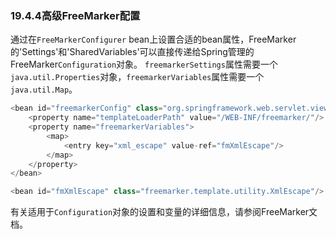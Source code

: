 ### 19.4.4高级FreeMarker配置

通过在`FreeMarkerConfigurer` bean上设置合适的bean属性，FreeMarker的'Settings'和'SharedVariables'可以直接传递给Spring管理的FreeMarker`Configuration`对象。 `freemarkerSettings`属性需要一个`java.util.Properties`对象，`freemarkerVariables`属性需要一个`java.util.Map`。

```java
<bean id="freemarkerConfig" class="org.springframework.web.servlet.view.freemarker.FreeMarkerConfigurer">
    <property name="templateLoaderPath" value="/WEB-INF/freemarker/"/>
    <property name="freemarkerVariables">
        <map>
            <entry key="xml_escape" value-ref="fmXmlEscape"/>
        </map>
    </property>
</bean>

<bean id="fmXmlEscape" class="freemarker.template.utility.XmlEscape"/>
```

有关适用于`Configuration`对象的设置和变量的详细信息，请参阅FreeMarker文档。

